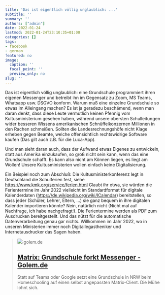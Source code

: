 ```yaml
---
title: 'Das ist eigentlich völlig unglaublich: ...'
subtitle: ''
summary: ''
authors: ["admin"]
date: 2022-01-24
lastmod: 2022-01-24T23:10:35+01:00
categories: []
tags:
- facebook
- german
featured: no
image:
  caption: ''
  focal_point: ''
  preview_only: no
slug: ''
---
```

Das ist eigentlich völlig unglaublich: eine Grundschule programmiert ihren eigenen Messenger und betreibt ihn im Gegensatz zu Zoom, MS Teams, Whatsapp usw. DSGVO konform. Warum muß eine einzelne Grundschule so etwas im Alleingang machen? Es ist ja geradezu beschämend, wenn man  daran denkt, dass diese Leute vermutlich keinen Pfennig vom Kultusministerium gesehen haben, während unsere obersten Schulleitungen wider besseren Wissens amerikanischen Schnüffelkonzernen Millionen in den Rachen schmeißen. Sollten die Landesrechnungshöfe nicht Klage erheben gegen Beamte, welche offensichtlich rechtswidrige Software kaufen (Das gilt auch z.B. für die Luca-App). 

Und man sieht daran auch, dass der Aufwand etwas Eigenes zu entwickeln, statt aus Amerika einzukaufen, so groß nicht sein kann, wenn das eine Grundschule schafft. Es kann also nicht am Können liegen, es liegt am Wollen! Unsere Kultusministerien wollen einfach keine Digitalisierung. 

Ein Beispiel noch zum Abschluß: Die Kultusministerkonferenz legt in Deutschland die Schulferien fest, siehe https://www.kmk.org/service/ferien.html
Glaubt ihr etwa, sie würden die Ferientermine im Jahr 2022 vielleicht im Standardformat für digitale Kalenderdaten (https://de.wikipedia.org/wiki/ICalendar) bereitstellen, so dass jeder (Schüler, Lehrer, Eltern, ...) sie ganz bequem in ihre digitalen Kalender importieren könnte? Nein, natürlich nicht (Nicht mal auf Nachfrage, ich habe nachgefragt!). Die Ferientermine werden als PDF zum Ausdrucken bereitgestellt. Und das nützt für die automatische Datenverarbeitung genau gar nichts. Willkommen im Jahr 2022, wo in unseren Ministerien immer noch Digitallegastheniker und Internetausdrucker das Sagen haben.
> [![](https://www.golem.de/2201/162562-309990-309987.png)](https://www.golem.de/news/matrix-grundschule-forkt-messenger-2201-162562.html)
> golem.de
> ## [Matrix: Grundschule forkt Messenger - Golem.de](https://www.golem.de/news/matrix-grundschule-forkt-messenger-2201-162562.html)
>
>Statt auf Teams oder Google setzt eine Grundschule in NRW beim Homeschooling auf einen selbst angepassten Matrix-Client. Die Mühe lohnt sich.


